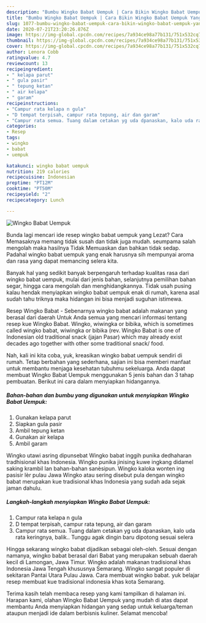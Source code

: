 ```yaml
---
description: "Bumbu Wingko Babat Uempuk | Cara Bikin Wingko Babat Uempuk Yang Menggugah Selera"
title: "Bumbu Wingko Babat Uempuk | Cara Bikin Wingko Babat Uempuk Yang Menggugah Selera"
slug: 1077-bumbu-wingko-babat-uempuk-cara-bikin-wingko-babat-uempuk-yang-menggugah-selera
date: 2020-07-21T23:20:26.876Z
image: https://img-global.cpcdn.com/recipes/7a934ce98a77b131/751x532cq70/wingko-babat-uempuk-foto-resep-utama.jpg
thumbnail: https://img-global.cpcdn.com/recipes/7a934ce98a77b131/751x532cq70/wingko-babat-uempuk-foto-resep-utama.jpg
cover: https://img-global.cpcdn.com/recipes/7a934ce98a77b131/751x532cq70/wingko-babat-uempuk-foto-resep-utama.jpg
author: Lenora Cobb
ratingvalue: 4.7
reviewcount: 13
recipeingredient:
- " kelapa parut"
- " gula pasir"
- " tepung ketan"
- " air kelapa"
- " garam"
recipeinstructions:
- "Campur rata kelapa n gula"
- "D tempat terpisah, campur rata tepung, air dan garam"
- "Campur rata semua. Tuang dalam cetakan yg uda dpanaskan, kalo uda rata keringnya, balik.. Tunggu agak dingin baru dipotong sesuai selera"
categories:
- Resep
tags:
- wingko
- babat
- uempuk

katakunci: wingko babat uempuk 
nutrition: 219 calories
recipecuisine: Indonesian
preptime: "PT12M"
cooktime: "PT50M"
recipeyield: "2"
recipecategory: Lunch

---
```



![Wingko Babat Uempuk](https://img-global.cpcdn.com/recipes/7a934ce98a77b131/751x532cq70/wingko-babat-uempuk-foto-resep-utama.jpg)

Bunda lagi mencari ide resep wingko babat uempuk yang Lezat? Cara Memasaknya memang tidak susah dan tidak juga mudah. seumpama salah mengolah maka hasilnya Tidak Memuaskan dan bahkan tidak sedap. Padahal wingko babat uempuk yang enak harusnya sih mempunyai aroma dan rasa yang dapat memancing selera kita.

Banyak hal yang sedikit banyak berpengaruh terhadap kualitas rasa dari wingko babat uempuk, mulai dari jenis bahan, selanjutnya pemilihan bahan segar, hingga cara mengolah dan menghidangkannya. Tidak usah pusing kalau hendak menyiapkan wingko babat uempuk enak di rumah, karena asal sudah tahu triknya maka hidangan ini bisa menjadi suguhan istimewa.

Resep Wingko Babat - Sebenarnya wingko babat adalah makanan yang berasal dari daerah Untuk Anda semua yang mencari informasi tentang resep kue Wingko Babat. Wingko, wiwingka or bibika, which is sometimes called wingko babat, wiwingka or bibika (rev. Wingko Babat is one of Indonesian old traditional snack (jajan Pasar) which may already exist decades ago together with other some traditional snack/ food.


Nah, kali ini kita coba, yuk, kreasikan wingko babat uempuk sendiri di rumah. Tetap berbahan yang sederhana, sajian ini bisa memberi manfaat untuk membantu menjaga kesehatan tubuhmu sekeluarga. Anda dapat membuat Wingko Babat Uempuk menggunakan 5 jenis bahan dan 3 tahap pembuatan. Berikut ini cara dalam menyiapkan hidangannya.

<!--inarticleads1-->

##### Bahan-bahan dan bumbu yang digunakan untuk menyiapkan Wingko Babat Uempuk:

1. Gunakan  kelapa parut
1. Siapkan  gula pasir
1. Ambil  tepung ketan
1. Gunakan  air kelapa
1. Ambil  garam


Wingko utawi asring dipunsebat Wingko babat inggih punika dedhaharan tradhisional khas Indonesia. Wingko punika jinising kuwe ingkang didamel saking krambil lan bahan-bahan sanèsipun. Wingko kaloka wonten ing pasisir lèr pulau Jawa Wingko atau sering disebut pula dengan wingko babat merupakan kue tradisional khas Indonesia yang sudah ada sejak jaman dahulu. 

<!--inarticleads2-->

##### Langkah-langkah menyiapkan Wingko Babat Uempuk:

1. Campur rata kelapa n gula
1. D tempat terpisah, campur rata tepung, air dan garam
1. Campur rata semua. Tuang dalam cetakan yg uda dpanaskan, kalo uda rata keringnya, balik.. Tunggu agak dingin baru dipotong sesuai selera


Hingga sekarang wingko babat dijadikan sebagai oleh-oleh. Sesuai dengan namanya, wingko babat berasal dari Babat yang merupakan sebuah daerah kecil di Lamongan, Jawa Timur. Wingko adalah makanan tradisional khas Indonesia Jawa Tengah khususnya Semarang. Wingko sangat populer di sekitaran Pantai Utara Pulau Jawa. Cara membuat wingko babat. yuk belajar resep membuat kue tradisional indonesia khas kota Semarang. 

Terima kasih telah membaca resep yang kami tampilkan di halaman ini. Harapan kami, olahan Wingko Babat Uempuk yang mudah di atas dapat membantu Anda menyiapkan hidangan yang sedap untuk keluarga/teman ataupun menjadi ide dalam berbisnis kuliner. Selamat mencoba!
